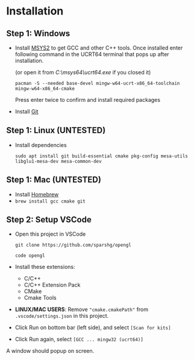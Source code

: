 # Installation

## Step 1: Windows

- Install [MSYS2](https://www.msys2.org/) to get GCC and other C++ tools. Once installed enter following command in the UCRT64 terminal that pops up after installation.
    
    (or open it from *C:\msys64\ucrt64.exe* if you closed it)

    `pacman -S --needed base-devel mingw-w64-ucrt-x86_64-toolchain  mingw-w64-x86_64-cmake`

    Press enter twice to confirm and install required packages


- Install [Git](https://git-scm.com/download/win)

## Step 1:  Linux (UNTESTED)

- Install dependencies

    `sudo apt install git build-essential cmake pkg-config mesa-utils libglu1-mesa-dev mesa-common-dev`

## Step 1: Mac (UNTESTED)

- Install [Homebrew](https://brew.sh/)
- `brew install gcc cmake git`

## Step 2: Setup VSCode

- Open this project in VSCode

    `git clone https://github.com/sparshg/opengl`

    `code opengl`

- Install these extensions:
    - C/C++
    - C/C++ Extension Pack
    - CMake
    - Cmake Tools

- **LINUX/MAC USERS**: Remove `"cmake.cmakePath"` from `.vscode/settings.json` in this project.

- Click Run on bottom bar (left side), and select `[Scan for kits]`
- Click Run again, select `[GCC ... mingw32 (ucrt64)] `

A window should popup on screen.